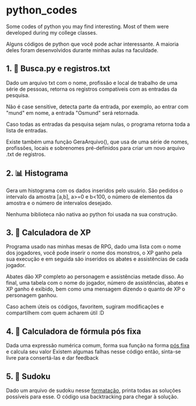 # python_codes
Some codes of python you may find interesting. Most of them were developed during my college classes.

Alguns códigos de python que você pode achar interessante. A maioria deles foram desenvolvidos durante minhas aulas na faculdade.

## 1. 🔎 Busca.py e registros.txt
  Dado um arquivo txt com o nome, profissão e local de trabalho de uma série de pessoas, retorna os registros compatíveis com as entradas da pesquisa.
  
  Não é case sensitive, detecta parte da entrada, por exemplo, ao entrar com "mund" em nome, a entrada "Osmund" será retornada.
  
  Caso todas as entradas da pesquisa sejam nulas, o programa retorna toda a lista de entradas.
  
  Existe também uma função GeraArquivo(), que usa de uma série de nomes, profissões, locais e sobrenomes pré-definidos para criar um novo arquivo .txt de registros.

## 2. 📊 Histograma
  Gera um histograma com os dados inseridos pelo usuário. São pedidos o intervalo da amostra [a,b], a>=0 e b<100, o número de elementos da amostra e o número de intervalos desejado.

  Nenhuma biblioteca não nativa ao python foi usada na sua construção.

## 3. 🧮 Calculadora de XP
  Programa usado nas minhas mesas de RPG, dado uma lista com o nome dos jogadores, você pode inserir o nome dos monstros, o XP ganho pela sua execução e em seguida são inseridos os abates e assistências de cada jogador.

  Abates dão XP completo ao personagem e assistências metade disso. Ao final, uma tabela com o nome do jogador, número de assistências, abates e XP ganho é exibido, bem como uma mensagem dizendo o quanto de XP o personagem ganhou.

Caso achem úteis os códigos, favoritem, sugiram modificações e compartilhem com quem acharem útil :D

## 4. 🤖 Calculadora de fórmula pós fixa
  Dada uma expressão numérica comum, forma sua função na forma [pós fixa](https://pt.wikipedia.org/wiki/Nota%C3%A7%C3%A3o_polonesa_inversa) e calcula seu valor
  Existem algumas falhas nesse código então, sinta-se livre para consertá-las e dar feedback

## 5. 🔢 Sudoku
  Dado um arquivo de sudoku nesse [formatação](sudoku0.txt), printa todas as soluções possíveis para esse. O código usa backtracking para chegar à solução.
  
